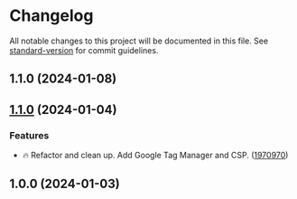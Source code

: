 # Changelog

All notable changes to this project will be documented in this file. See [standard-version](https://github.com/conventional-changelog/standard-version) for commit guidelines.

## 1.1.0 (2024-01-08)

## [1.1.0](https://github.com/Herm71/casaluna-core-functionality/compare/v1.0.0...v1.1.0) (2024-01-04)


### Features

* :fire: Refactor and clean up. Add Google Tag Manager and CSP. ([1970970](https://github.com/Herm71/casaluna-core-functionality/commit/197097002292ec0d99b183867771d82357caffc6))

## 1.0.0 (2024-01-03)
